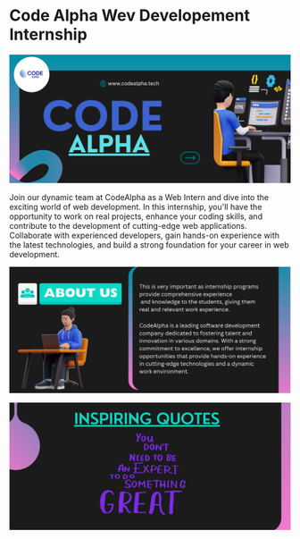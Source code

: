 # Code Alpha Wev Developement Internship
![image](https://github.com/ironmercdanish/CODE_ALPHA_WEBDEVELOPEMENT_TASK/blob/main/302044194-ec7429e5-59f5-4743-b755-61d83b927901.png)


Join our dynamic team at CodeAlpha as a Web Intern and dive into the exciting world of web development. In this internship, you'll have the opportunity to work on real projects, enhance your coding skills, and contribute to the development of cutting-edge web applications. Collaborate with experienced developers, gain hands-on experience with the latest technologies, and build a strong foundation for your career in web development.

![image](https://github.com/ironmercdanish/CODE_ALPHA_WEBDEVELOPEMENT_TASK/blob/main/302044286-50d72d4d-8e45-447b-96da-d32c75d819ad.png)


![image](https://github.com/ironmercdanish/CODE_ALPHA_WEBDEVELOPEMENT_TASK/blob/main/302044496-f9e421d5-b11b-4958-9c8f-23eb82e528cd.png)

